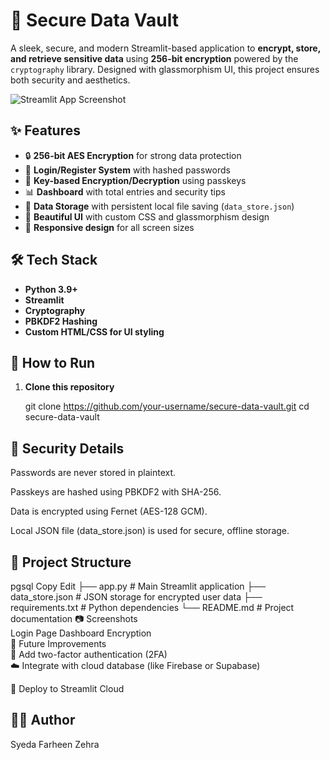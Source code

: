 # 🔐 Secure Data Vault

A sleek, secure, and modern Streamlit-based application to **encrypt, store, and retrieve sensitive data** using **256-bit encryption** powered by the `cryptography` library. Designed with glassmorphism UI, this project ensures both security and aesthetics.

![Streamlit App Screenshot]("https://fintechweekly.s3.amazonaws.com/article/438/How_to_Prevent_Biometrics_Hacking_in_Banking_Apps-min.png")

## ✨ Features

- 🔒 **256-bit AES Encryption** for strong data protection
- 📝 **Login/Register System** with hashed passwords
- 🧠 **Key-based Encryption/Decryption** using passkeys
- 📊 **Dashboard** with total entries and security tips
- 💾 **Data Storage** with persistent local file saving (`data_store.json`)
- 🎨 **Beautiful UI** with custom CSS and glassmorphism design
- 📱 **Responsive design** for all screen sizes

## 🛠 Tech Stack

- **Python 3.9+**
- **Streamlit**
- **Cryptography**
- **PBKDF2 Hashing**
- **Custom HTML/CSS for UI styling**

## 🚀 How to Run

1. **Clone this repository**

   git clone https://github.com/your-username/secure-data-vault.git
   cd secure-data-vault

## 🔐 Security Details
Passwords are never stored in plaintext.

Passkeys are hashed using PBKDF2 with SHA-256.

Data is encrypted using Fernet (AES-128 GCM).

Local JSON file (data_store.json) is used for secure, offline storage.

## 📁 Project Structure
pgsql
Copy
Edit
├── app.py                  # Main Streamlit application
├── data_store.json         # JSON storage for encrypted user data
├── requirements.txt        # Python dependencies
└── README.md               # Project documentation
📷 Screenshots   
Login Page  	Dashboard   	Encryption  
📢 Future Improvements    
🔐 Add two-factor authentication (2FA)   
☁️ Integrate with cloud database (like Firebase or Supabase)    

📱 Deploy to Streamlit Cloud

## 🙋‍♀️ Author
Syeda Farheen Zehra

